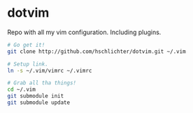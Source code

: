 # dotvim
Repo with all my vim configuration. Including plugins.

```sh
# Go get it!
git clone http://github.com/hschlichter/dotvim.git ~/.vim

# Setup link.
ln -s ~/.vim/vimrc ~/.vimrc

# Grab all tha things!
cd ~/.vim
git submodule init
git submodule update
```

